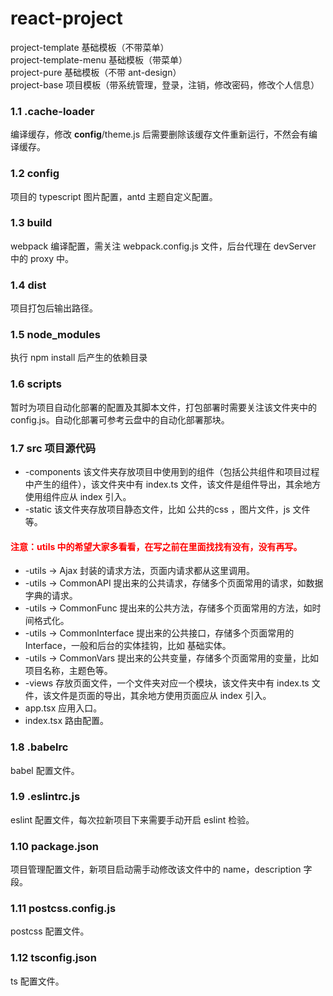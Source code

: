 # react-project
project-template 基础模板（不带菜单）  
project-template-menu 基础模板（带菜单）  
project-pure 基础模板（不带 ant-design）  
project-base 项目模板（带系统管理，登录，注销，修改密码，修改个人信息）

### 1.1 .cache-loader
编译缓存，修改 __config__/theme.js 后需要删除该缓存文件重新运行，不然会有编译缓存。 
### 1.2 __config__
项目的 typescript 图片配置，antd 主题自定义配置。 
### 1.3 build
webpack 编译配置，需关注 webpack.config.js 文件，后台代理在 devServer 中的 proxy 中。
### 1.4 dist
项目打包后输出路径。
### 1.5 node_modules
执行 npm install 后产生的依赖目录
### 1.6 scripts
暂时为项目自动化部署的配置及其脚本文件，打包部署时需要关注该文件夹中的 config.js。自动化部署可参考云盘中的自动化部署那块。
### 1.7 src 项目源代码
* -components 该文件夹存放项目中使用到的组件（包括公共组件和项目过程中产生的组件），该文件夹中有 index.ts 文件，该文件是组件导出，其余地方使用组件应从 index 引入。  
* -static 该文件夹存放项目静态文件，比如 公共的css ，图片文件，js 文件等。  
#### <font color='red'>注意：utils 中的希望大家多看看，在写之前在里面找找有没有，没有再写。</font>
* -utils -> Ajax 封装的请求方法，页面内请求都从这里调用。
* -utils -> CommonAPI 提出来的公共请求，存储多个页面常用的请求，如数据字典的请求。
* -utils -> CommonFunc 提出来的公共方法，存储多个页面常用的方法，如时间格式化。
* -utils -> CommonInterface 提出来的公共接口，存储多个页面常用的 Interface，一般和后台的实体挂钩，比如 基础实体。
* -utils -> CommonVars 提出来的公共变量，存储多个页面常用的变量，比如项目名称，主题色等。
* -views 存放页面文件，一个文件夹对应一个模块，该文件夹中有 index.ts 文件，该文件是页面的导出，其余地方使用页面应从 index 引入。
* app.tsx 应用入口。
* index.tsx 路由配置。

### 1.8 .babelrc
babel 配置文件。
### 1.9 .eslintrc.js
eslint 配置文件，每次拉新项目下来需要手动开启 eslint 检验。
### 1.10 package.json
项目管理配置文件，新项目启动需手动修改该文件中的 name，description 字段。
### 1.11 postcss.config.js
postcss 配置文件。
### 1.12 tsconfig.json
ts 配置文件。
